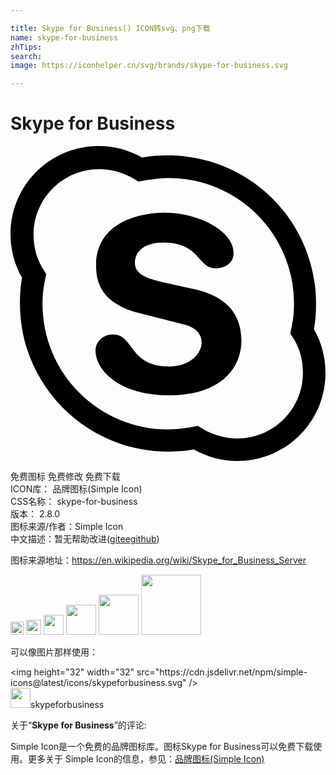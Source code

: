 ```yaml
---

title: Skype for Business() ICON转svg、png下载
name: skype-for-business
zhTips: 
search: 
image: https://iconhelper.cn/svg/brands/skype-for-business.svg

---
```


# Skype for Business  <small style="font-size: 60%;font-weight: 100"></small>

<div id="svg" class="svg-wrap">
<svg role="img" xmlns="http://www.w3.org/2000/svg" viewBox="0 0 24 24"><title>Skype for Business icon</title><path d="M14.04 10.92l-2.52-.56c-.96-.24-2.04-.52-2.04-1.44 0-.92.76-1.56 2.16-1.56 2.84 0 2.6 1.96 4 1.96.72 0 1.36-.4 1.36-1.16 0-1.76-2.8-3.08-5.2-3.08-2.56 0-5.28 1.08-5.28 4 0 1.4.48 2.92 3.24 3.64l3.44.88c1.04.24 1.36.84 1.36 1.36 0 .88-.92 1.84-2.48 1.84-3.08 0-2.64-2.44-4.28-2.44-.72 0-1.32.52-1.32 1.24 0 1.44 1.76 3.4 5.6 3.4 3.68 0 5.52-1.84 5.52-4.24-.04-1.6-.76-3.2-3.56-3.84zm9.08 3.04c.12-.64.16-1.28.16-1.96C23.28 5.76 18.24.72 12 .72c-.68 0-1.32.04-1.96.16C9.04.32 7.92 0 6.72 0 3 0 0 3 0 6.72c0 1.2.32 2.36.88 3.32-.12.64-.16 1.28-.16 1.96 0 6.24 5.04 11.28 11.28 11.28.68 0 1.32-.04 1.96-.16 1 .56 2.12.88 3.32.88C21 24 24 21 24 17.28c0-1.2-.32-2.36-.88-3.32zm-5.84 8.32c-.88 0-1.72-.24-2.48-.64l-.52-.32-.6.12c-.52.08-1.08.16-1.68.16a9.56 9.56 0 01-9.56-9.56c0-.56.04-1.12.16-1.68l.12-.6-.32-.52c-.44-.76-.64-1.6-.64-2.48 0-2.76 2.24-5 5-5 .88 0 1.72.24 2.48.64l.52.32.6-.12c.56-.08 1.12-.16 1.68-.16A9.56 9.56 0 0121.6 12c0 .56-.04 1.12-.16 1.68l-.12.6.32.52c.44.76.64 1.6.64 2.48 0 2.76-2.24 5-5 5Z"/></svg>
</div>
<detail full-name='skype-for-business'></detail>

<div class="detail-page">
<p>
<span><span class="badge-success badge">免费图标</span> <span class="badge-success badge">免费修改</span>  <span class="badge-success badge">免费下载</span> </span>
<br/>
<span>
ICON库：
<span class="badge-secondary badge">品牌图标(Simple Icon)</span> 
</span>
<br/>
<span>
CSS名称：
<span class="badge-secondary badge">skype-for-business</span> 
</span>

<br/>
<span>
版本：
<span class="badge-secondary badge">2.8.0</span> 
</span>
<br/>
<span>图标来源/作者：<span class="badge-light badge">Simple Icon</span></span> 
<br/>
<span class="zh-detail">中文描述：暂无<span class="help-link"><span>帮助改进</span>(<a href="https://gitee.com/liuwave/icon-helper/edit/master/json/brands/skype-for-business.json" target="_blank" rel="noopener noreferrer">gitee</a><a href="https://github.com/liuwave/icon-helper/edit/master/json/brands/skype-for-business.json" target="_blank" rel="noopener noreferrer">github</a></span>)</span><br/>
</p>
</div><div class="description description alert alert-light"><p>图标来源地址：<a href="https://en.wikipedia.org/wiki/Skype_for_Business_Server" target="_blank" rel="noopener noreferrer">https://en.wikipedia.org/wiki/Skype_for_Business_Server</a></p></div>
<div class="alert alert-dark">
<img height="21" width="21" src="https://cdn.jsdelivr.net/npm/simple-icons@latest/icons/skypeforbusiness.svg" />
<img height="24" width="24" src="https://cdn.jsdelivr.net/npm/simple-icons@latest/icons/skypeforbusiness.svg" />
<img height="32" width="32" src="https://cdn.jsdelivr.net/npm/simple-icons@latest/icons/skypeforbusiness.svg" />
<img height="48" width="48" src="https://cdn.jsdelivr.net/npm/simple-icons@latest/icons/skypeforbusiness.svg" />
<img height="64" width="64" src="https://cdn.jsdelivr.net/npm/simple-icons@latest/icons/skypeforbusiness.svg" />
<img height="96" width="96" src="https://cdn.jsdelivr.net/npm/simple-icons@latest/icons/skypeforbusiness.svg" />

</div>
<div>
  <p>可以像图片那样使用：    
  </p>
  <div class="alert alert-primary" style="font-size: 14px">
    &lt;img height="32" width="32" src="https://cdn.jsdelivr.net/npm/simple-icons@latest/icons/skypeforbusiness.svg" /&gt;
    <copy-btn content='<img height="32" width="32" src="https://cdn.jsdelivr.net/npm/simple-icons@latest/icons/skypeforbusiness.svg" />'></copy-btn>
  </div>
  <div class="alert alert-secondary">
    <img height="32" width="32" src="https://cdn.jsdelivr.net/npm/simple-icons@latest/icons/skypeforbusiness.svg" />skypeforbusiness
    <copy-btn content="skypeforbusiness" btn-title="复制图标名称"></copy-btn>
  </div>
</div>
<div class="icon-detail__container">
<p>关于“<b>Skype for Business</b>”的评论:</p>
</div>
<Vssue title="关于“Skype for Business”的评论" />
<div><p>Simple Icon是一个免费的品牌图标库。图标Skype for Business可以免费下载使用。更多关于  Simple Icon的信息，参见：<a target="_blank" href="https://iconhelper.cn/brands.html">品牌图标(Simple Icon)</a>
</p></div>
